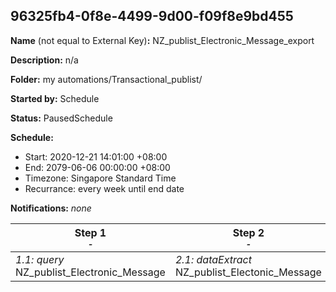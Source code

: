 ## 96325fb4-0f8e-4499-9d00-f09f8e9bd455

**Name** (not equal to External Key)**:** NZ_publist_Electronic_Message_export

**Description:** n/a

**Folder:** my automations/Transactional_publist/

**Started by:** Schedule

**Status:** PausedSchedule

**Schedule:**

* Start: 2020-12-21 14:01:00 +08:00
* End: 2079-06-06 00:00:00 +08:00
* Timezone: Singapore Standard Time
* Recurrance: every week until end date

**Notifications:** _none_


| Step 1<br>_<small>-</small>_ | Step 2<br>_<small>-</small>_ | Step 3<br>_<small>-</small>_ |
| --- | --- | --- |
| _1.1: query_<br>NZ_publist_Electronic_Message | _2.1: dataExtract_<br>NZ_publist_Electonic_Message | _3.1: fileTransfer_<br>NZ_publist_Electonic_Message_transfer |
